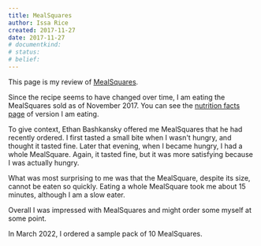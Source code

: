 ```yaml
---
title: MealSquares
author: Issa Rice
created: 2017-11-27
date: 2017-11-27
# documentkind:
# status:
# belief:
---
```


This page is my review of [MealSquares](https://www.mealsquares.com).

Since the recipe seems to have changed over time, I am eating the MealSquares sold as of November 2017. You can see the [nutrition facts page](https://web.archive.org/web/20171127100840/https://www.mealsquares.com/nutrition-facts.html "“Nutrition Facts”. MealSquares. Archived from the original (https://www.mealsquares.com/nutrition-facts.html) on November 27, 2017. Retrieved November 27, 2017.") of version I am eating.

To give context, Ethan Bashkansky offered me MealSquares that he had recently ordered. I first tasted a small bite when I wasn't hungry, and thought it tasted fine. Later that evening, when I became hungry, I had a whole MealSquare. Again, it tasted fine, but it was more satisfying because I was actually hungry.

What was most surprising to me was that the MealSquare, despite its size, cannot be eaten so quickly. Eating a whole MealSquare took me about 15 minutes, although I am a slow eater.

Overall I was impressed with MealSquares and might order some myself at some point.

In March 2022, I ordered a sample pack of 10 MealSquares.
